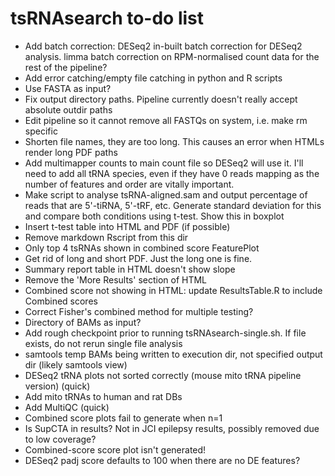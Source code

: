 # tsRNAsearch to-do list

* Add batch correction: DESeq2 in-built batch correction for DESeq2 analysis. limma batch correction on RPM-normalised count data for the rest of the pipeline?
* Add error catching/empty file catching in python and R scripts
* Use FASTA as input?
* Fix output directory paths. Pipeline currently doesn't really accept absolute outdir paths
* Edit pipeline so it cannot remove all FASTQs on system, i.e. make rm specific
* Shorten file names, they are too long. This causes an error when HTMLs render long PDF paths
* Add multimapper counts to main count file so DESeq2 will use it. I'll need to add all tRNA species, even if they have 0 reads mapping as the number of features and order are vitally important. 
* Make script to analyse tsRNA-aligned.sam and output percentage of reads that are 5'-tiRNA, 5'-tRF, etc. Generate standard deviation for this and compare both conditions using t-test. Show this in boxplot 
* Insert t-test table into HTML and PDF (if possible)
* Remove markdown Rscript from this dir
* Only top 4 tsRNAs shown in combined score FeaturePlot
* Get rid of long and short PDF. Just the long one is fine.
* Summary report table in HTML doesn't show slope
* Remove the 'More Results' section of HTML
* Combined score not showing in HTML: update ResultsTable.R to include Combined scores
* Correct Fisher's combined method for multiple testing?
* Directory of BAMs as input?
* Add rough checkpoint prior to running tsRNAsearch-single.sh. If file exists, do not rerun single file analysis
* samtools temp BAMs being written to execution dir, not specified output dir (likely samtools view)
* DESeq2 tRNA plots not sorted correctly (mouse mito tRNA pipeline version) (quick)
* Add mito tRNAs to human and rat DBs
* Add MultiQC (quick)
* Combined score plots fail to generate when n=1
* Is SupCTA in results? Not in JCI epilepsy results, possibly removed due to low coverage?
* Combined-score score plot isn't generated!
* DESeq2 padj score defaults to 100 when there are no DE features?
